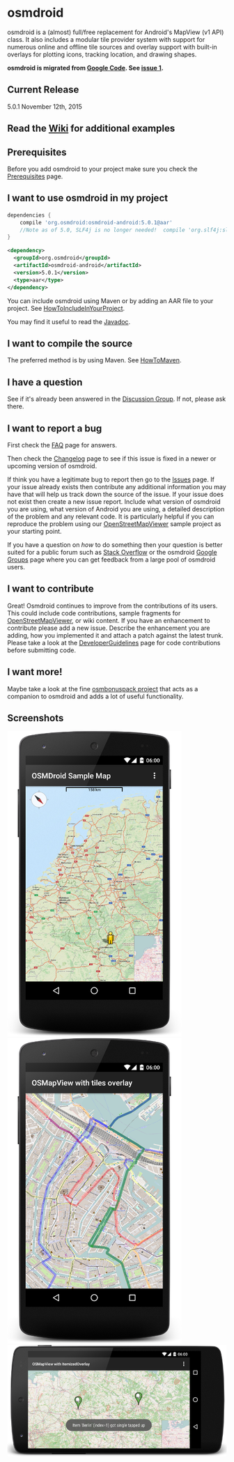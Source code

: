 # osmdroid

osmdroid is a (almost) full/free replacement for Android's MapView (v1 API) class. It also includes a modular tile provider system with support for numerous online and offline tile sources and overlay support with built-in overlays for plotting icons, tracking location, and drawing shapes.

**osmdroid is migrated from [Google Code](https://code.google.com/p/osmdroid/). See [issue 1](https://github.com/osmdroid/osmdroid/issues/1).**

## Current Release

5.0.1 November 12th, 2015

## Read the [Wiki](https://github.com/osmdroid/osmdroid/wiki) for additional examples

## Prerequisites

Before you add osmdroid to your project make sure you check the [Prerequisites](https://github.com/osmdroid/osmdroid/wiki/Prerequisites) page.

## I want to use osmdroid in my project

```groovy
dependencies {
    compile 'org.osmdroid:osmdroid-android:5.0.1@aar'
    //Note as of 5.0, SLF4j is no longer needed!  compile 'org.slf4j:slf4j-simple:1.6.1'
}
```

```xml
<dependency>
  <groupId>org.osmdroid</groupId>
  <artifactId>osmdroid-android</artifactId>
  <version>5.0.1</version>
  <type>aar</type>
</dependency>
```

You can include osmdroid using Maven or by adding an AAR file to your project. See [HowToIncludeInYourProject](https://github.com/osmdroid/osmdroid/wiki).

You may find it useful to read the [Javadoc](http://javadoc.osmdroid.org/).

## I want to compile the source

The preferred method is by using Maven. See [HowToMaven](https://github.com/osmdroid/osmdroid/wiki/How-to-build-OsmDroid-from-source).

## I have a question

See if it's already been answered in the
[Discussion Group](http://groups.google.com/group/osmdroid).
If not, please ask there.

## I want to report a bug

First check the [FAQ](https://github.com/osmdroid/osmdroid/wiki/FAQ) page for answers.

Then check the [Changelog](https://github.com/osmdroid/osmdroid/wiki/Changelog) page to see if this issue is fixed in a newer or upcoming version of osmdroid.

If think you have a legitimate bug to report then go to the [Issues](https://github.com/osmdroid/osmdroid/issues?state=open) page. If your issue already exists then contribute any additional information you may have that will help us track down the source of the issue. If your issue does not exist then create a new issue report. Include what version of osmdroid you are using, what version of Android you are using, a detailed description of the problem and any relevant code. It is particularly helpful if you can reproduce the problem using our [OpenStreetMapViewer](https://github.com/osmdroid/osmdroid/tree/master/OpenStreetMapViewer) sample project as your starting point.

If you have a question on _how_ to do something then your question is better suited for a public forum such as [Stack Overflow](http://stackoverflow.com/questions/tagged/osmdroid) or the osmdroid [Google Groups](https://groups.google.com/forum/#!forum/osmdroid) page where you can get feedback from a large pool of osmdroid users.

## I want to contribute

Great! Osmdroid continues to improve from the contributions of its users. This could include code contributions, sample fragments for [OpenStreetMapViewer](https://github.com/osmdroid/osmdroid/tree/master/OpenStreetMapViewer), or wiki content.
If you have an enhancement to contribute please add a new issue.
Describe the enhancement you are adding, how you implemented it and attach a patch against the latest trunk.
Please take a look at the [DeveloperGuidelines](https://github.com/osmdroid/osmdroid/wiki/Developer-Guidelines) page for code contributions before submitting code.

## I want more!

Maybe take a look at the fine [osmbonuspack project](https://github.com/MKergall/osmbonuspack) that acts as a companion to osmdroid and adds a lot of useful functionality.

## Screenshots

![](images/MyLocation.png)
![](images/CustomLayer.png)
![](images/TwoMarkers.png)
